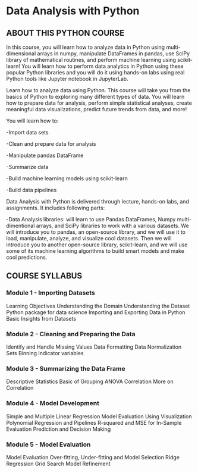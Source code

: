 # Data Analysis with Python 

## ABOUT THIS PYTHON COURSE

In this course, you will learn how to analyze data in Python using multi-dimensional arrays in numpy, manipulate DataFrames in pandas, use SciPy library of mathematical routines, and perform machine learning using scikit-learn! You will learn how to perform data analytics in Python using these popular Python libraries and you will do it using hands-on labs using real Python tools like Jupyter notebook in JupyterLab.

Learn how to analyze data using Python. This course will take you from the basics of Python to exploring many different types of data. You will learn how to prepare data for analysis, perform simple statistical analyses, create meaningful data visualizations, predict future trends from data, and more!

You will learn how to:

-Import data sets

-Clean and prepare data for analysis

-Manipulate pandas DataFrame

-Summarize data

-Build machine learning models using scikit-learn

-Build data pipelines

Data Analysis with Python is delivered through lecture, hands-on labs, and assignments. It includes following parts:

-Data Analysis libraries: will learn to use Pandas DataFrames, Numpy multi-dimentional arrays, and SciPy libraries to work with a various datasets. We will introduce you to pandas, an open-source library, and we will use it to load, manipulate, analyze, and visualize cool datasets. Then we will introduce you to another open-source library, scikit-learn, and we will use some of its machine learning algorithms to build smart models and make cool predictions.

## COURSE SYLLABUS

### Module 1 - Importing Datasets

Learning Objectives
Understanding the Domain
Understanding the Dataset
Python package for data science
Importing and Exporting Data in Python
Basic Insights from Datasets

### Module 2 - Cleaning and Preparing the Data

Identify and Handle Missing Values
Data Formatting
Data Normalization Sets
Binning
Indicator variables

### Module 3 - Summarizing the Data Frame

Descriptive Statistics
Basic of Grouping
ANOVA
Correlation
More on Correlation

### Module 4 - Model Development

Simple and Multiple Linear Regression
Model Evaluation Using Visualization
Polynomial Regression and Pipelines
R-squared and MSE for In-Sample Evaluation
Prediction and Decision Making

### Module 5 - Model Evaluation

Model  Evaluation
Over-fitting, Under-fitting and Model Selection
Ridge Regression
Grid Search
Model Refinement


